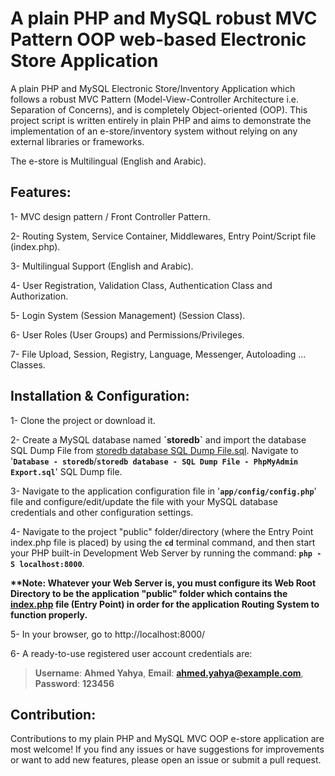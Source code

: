 # A plain PHP and MySQL robust MVC Pattern OOP web-based Electronic Store Application

A plain PHP and MySQL Electronic Store/Inventory Application which follows a robust MVC Pattern (Model-View-Controller Architecture i.e. Separation of Concerns), and is completely Object-oriented (OOP). This project script is written entirely in plain PHP and aims to demonstrate the implementation of an e-store/inventory system without relying on any external libraries or frameworks.

The e-store is Multilingual (English and Arabic).

## Features:
1- MVC design pattern / Front Controller Pattern.

2- Routing System, Service Container, Middlewares, Entry Point/Script file (index.php).

3- Multilingual Support (English and Arabic).

4- User Registration, Validation Class, Authentication Class and Authorization.

5- Login System (Session Management) (Session Class).

6- User Roles (User Groups) and Permissions/Privileges.

7- File Upload, Session, Registry, Language, Messenger, Autoloading ... Classes.

## Installation & Configuration:
1- Clone the project or download it.

2- Create a MySQL database named **\`storedb\`** and import the database SQL Dump File from [storedb database SQL Dump File.sql](<Database - storedb/storedb database - SQL Dump File - PhpMyAdmin Export.sql>). Navigate to '**`Database - storedb`**/**`storedb database - SQL Dump File - PhpMyAdmin Export.sql`**' SQL Dump file.

3- Navigate to the application configuration file in '**`app/config/config.php`**' file and configure/edit/update the file with your MySQL database credentials and other configuration settings.

4- Navigate to the project "public" folder/directory (where the Entry Point index.php file is placed) by using the **`cd`** terminal command, and then start your PHP built-in Development Web Server by running the command: **`php -S localhost:8000`**.

**\*\*Note: Whatever your Web Server is, you must configure its Web Root Directory to be the application "public" folder which contains the [index.php](public/index.php) file (Entry Point) in order for the application Routing System to function properly.**

5- In your browser, go to http://localhost:8000/

6- A ready-to-use registered user account credentials are:

> **Username**: **Ahmed Yahya**, **Email**: **ahmed.yahya@example.com**, **Password**: **123456**

## Contribution:
Contributions to my plain PHP and MySQL MVC OOP e-store application are most welcome! If you find any issues or have suggestions for improvements or want to add new features, please open an issue or submit a pull request.
